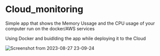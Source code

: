 # Cloud_monitoring

Simple app that shows the Memory Ussage and the CPU usage of your computer run on the docker/AWS services

Using Docker and buidlding the app while deploying it to the Cloud

![Screenshot from 2023-08-27 23-09-24](https://github.com/Serpantiner/Cloud_monitoring/assets/85799080/fce008be-8473-46d0-875e-ffc4d5de4605)
